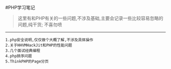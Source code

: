 #PHP学习笔记
>这里有和PHP有关的一些问题,不涉及基础,主要会记录一些比较容易忽略的问题,纯干货;
>不喜勿喷


- - -
    1.php安全说明,仅仅做个大概了解,不涉及具体操作
    2.关于HHVMHackJit和PHP的性能问题
    3.几个面试经典编程
    4.php排序问题
    5.ThinkPHP的Page分页
